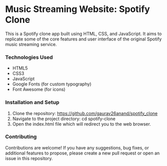 # Music Streaming Website: Spotify Clone 

This is a Spotify clone app built using HTML, CSS, and JavaScript. It aims to replicate some of the core features and user interface of the original Spotify music streaming service.




### Technologies Used
* HTML5
* CSS3
* JavaScript
* Google Fonts (for custom typography)
* Font Awesome (for icons)

### Installation and Setup
1. Clone the repository: https://github.com/gaurav26anand/spotify_clone
2. Navigate to the project directory: cd spotify-clone
3. Open the index.html file which will redirect you to the web browser.

### Contributing
Contributions are welcome! If you have any suggestions, bug fixes, or additional features to propose, please create a new pull request or open an issue in this repository.


